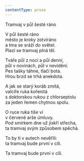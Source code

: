```yaml
---
contentType: prose
---
```


Tramvaj v půl šesté ráno

V půl šesté ráno  
město je kroky zotvíráno  
a tma se sráží do světel.  
Plazí se tramvaj plná těl.

  

Tváře půl z noci a půl denní,  
půl v novinách, půl v nevidění.  
Pes tašky táhne, tlačí bota.  
Hrou brzd se trhá anekdota.

  

A jak se starý koráb zmítá,  
valcíře ruka kořenitá  
s doktorskou rukou z chlorseptolu  
za jeden řemen chytnou spolu.

  

O ruce ruka tiše ví  
v červené arše úmluvy.  
Pod smirkem dne už jiskří střecha,  
ta tramvaj svým způsobem spěchá.

  

To by ti v autech nevěřili:  
ta tramvaj bude první v cíli.

  

Ta tramvaj bude první v cíli.
